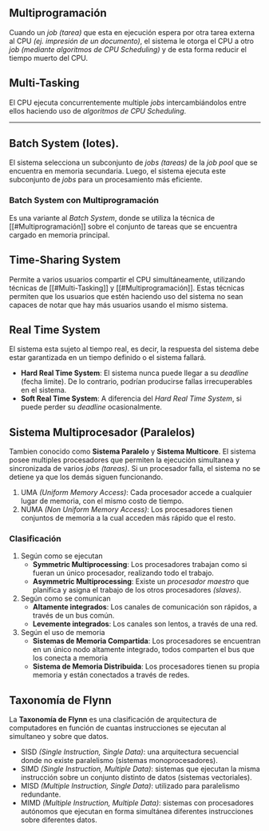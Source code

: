 ## Multiprogramación
Cuando un *job (tarea)* que esta en ejecución espera por otra tarea externa al CPU *(ej. impresión de un documento)*, el sistema le otorga el CPU a otro *job* *(mediante algoritmos de CPU Scheduling)* y de esta forma reducir el tiempo muerto del CPU.

## Multi-Tasking
El CPU ejecuta concurrentemente multiple *jobs* intercambiándolos entre ellos haciendo uso de *algoritmos de CPU Scheduling*.
***
## Batch System (lotes).
El sistema selecciona un subconjunto de *jobs (tareas)* de la *job pool* que se encuentra en memoria secundaria. Luego, el sistema ejecuta este subconjunto de *jobs* para un procesamiento más eficiente.

### Batch System con Multiprogramación
Es una variante al *Batch System*, donde se utiliza la técnica de [[#Multiprogramación]] sobre el conjunto de tareas que se encuentra cargado en memoria principal.

## Time-Sharing System
Permite a varios usuarios compartir el CPU simultáneamente, utilizando técnicas de [[#Multi-Tasking]] y [[#Multiprogramación]]. Estas técnicas permiten que los usuarios que estén haciendo uso del sistema no sean capaces de notar que hay más usuarios usando el mismo sistema.

## Real Time System
El sistema esta sujeto al tiempo real, es decir, la respuesta del sistema debe estar garantizada en un tiempo definido o el sistema fallará.
- **Hard Real Time System**: El sistema nunca puede llegar a su *deadline* (fecha limite). De lo contrario, podrían producirse fallas irrecuperables en el sistema.
- **Soft Real Time System**: A diferencia del *Hard Real Time System*, si puede perder su *deadline* ocasionalmente.

## Sistema Multiprocesador (Paralelos)
Tambien conocido como **Sistema Paralelo** y **Sistema Multicore**. El sistema posee multiples procesadores que permiten la ejecución simultanea y sincronizada de varios *jobs (tareas)*.
Si un procesador falla, el sistema no se detiene ya que los demás siguen funcionando.

1. UMA *(Uniform Memory Access)*: Cada procesador accede a cualquier lugar de memoria, con el mismo costo de tiempo.
2. NUMA *(Non Uniform Memory Access)*: Los procesadores tienen conjuntos de memoria a la cual acceden más rápido que el resto.

### Clasificación
1. Según como se ejecutan
	- **Symmetric Multiprocessing**: Los procesadores trabajan como si fueran un único procesador, realizando todo el trabajo.
	- **Asymmetric Multiprocessing**: Existe un *procesador maestro* que planifica y asigna el trabajo de los otros procesadores *(slaves)*.
2. Según como se comunican
	- **Altamente integrados**: Los canales de comunicación son rápidos, a través de un bus común.
	- **Levemente integrados**: Los canales son lentos, a través de una red.
3. Según el uso de memoria
	- **Sistemas de Memoria Compartida**: Los procesadores se encuentran en un único nodo altamente integrado, todos comparten el bus que los conecta a memoria
	- **Sistema de Memoria Distribuida**: Los procesadores tienen su propia memoria y están conectados a través de redes.

## Taxonomía de Flynn
La **Taxonomía de Flynn** es una clasificación de arquitectura de computadores en función de cuantas instrucciones se ejecutan al simultaneo y sobre que datos.
- SISD *(Single Instruction, Single Data)*: una arquitectura secuencial donde no existe paralelismo (sistemas monoprocesadores).
- SIMD *(Single Instruction, Multiple Data)*: sistemas que ejecutan la misma instrucción sobre un conjunto distinto de datos (sistemas vectoriales).
- MISD *(Multiple Instruction, Single Data)*: utilizado para paralelismo redundante.
- MIMD *(Multiple Instruction, Multiple Data)*: sistemas con procesadores autónomos que ejecutan en forma simultánea diferentes instrucciones sobre diferentes datos.
